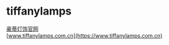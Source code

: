 # tiffanylamps
[豪蒂灯饰官网](https://www.tiffanylamps.com.cn)  
[www.tiffanylamps.com.cn](https://www.tiffanylamps.com.cn)